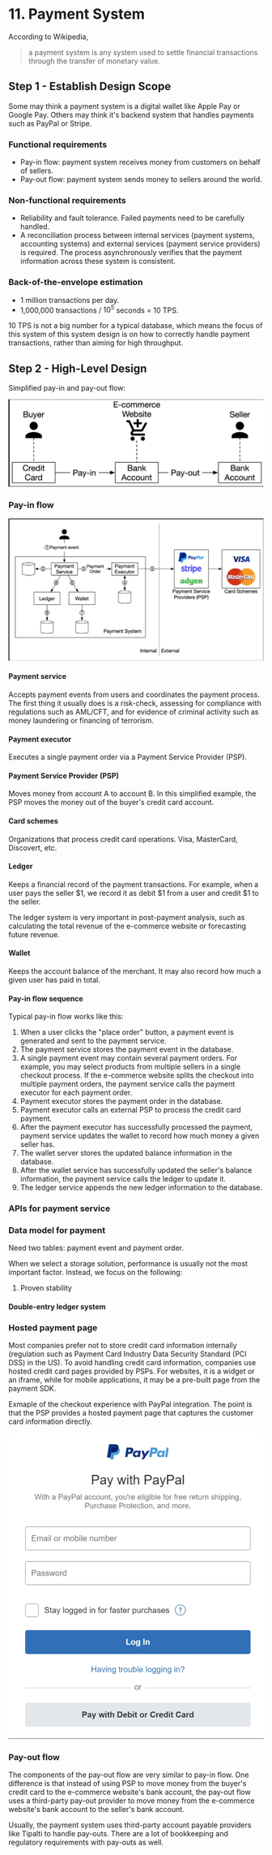 # 11. Payment System

According to Wikipedia,
> a payment system is any system used to settle financial transactions through the transfer of monetary value.

## Step 1 - Establish Design Scope

Some may think a payment system is a digital wallet like Apple Pay or Google Pay. Others may think it's backend system that handles payments such as PayPal or Stripe.

### Functional requirements

- Pay-in flow: payment system receives money from customers on behalf of sellers.
- Pay-out flow: payment system sends money to sellers around the world.

### Non-functional requirements

- Reliability and fault tolerance. Failed payments need to be carefully handled.
- A reconciliation process between internal services (payment systems, accounting systems) and external services (payment service providers) is required. The process asynchronously verifies that the payment information across these system is consistent.

### Back-of-the-envelope estimation

- 1 million transactions per day.
- 1,000,000 transactions / $10^5$ seconds = 10 TPS.

10 TPS is not a big number for a typical database, which means the focus of this system of this system design is on how to correctly handle payment transactions, rather than aiming for high throughput.

## Step 2 - High-Level Design

Simplified pay-in and pay-out flow:

![pay-in and pay-out](../../assets/system-design/interview2/pay-in-and-pay-out.png)

### Pay-in flow

![pay-in flow](../../assets/system-design/interview2/pay-in.png)

#### Payment service

Accepts payment events from users and coordinates the payment process. The first thing it usually does is a risk-check, assessing for compliance with regulations such as AML/CFT, and for evidence of criminal activity such as money laundering or financing of terrorism.

#### Payment executor

Executes a single payment order via a Payment Service Provider (PSP).

#### Payment Service Provider (PSP)

Moves money from account A to account B. In this simplified example, the PSP moves the money out of the buyer's credit card account.

#### Card schemes

Organizations that process credit card operations. Visa, MasterCard, Discovert, etc.

#### Ledger

Keeps a financial record of the payment transactions. For example, when a user pays the seller $1, we record it as debit $1 from a user and credit $1 to the seller.

The ledger system is very important in post-payment analysis, such as calculating the total revenue of the e-commerce website or forecasting future revenue.

#### Wallet

Keeps the account balance of the merchant. It may also record how much a given user has paid in total.

#### Pay-in flow sequence

Typical pay-in flow works like this:

1. When a user clicks the "place order" button, a payment event is generated and sent to the payment service.
2. The payment service stores the payment event in the database.
3. A single payment event may contain several payment orders. For example, you may select products from multiple sellers in a single checkout process. If the e-commerce website splits the checkout into multiple payment orders, the payment service calls the payment executor for each payment order.
4. Payment executor stores the payment order in the database.
5. Payment executor calls an external PSP to process the credit card payment.
6. After the payment executor has successfully processed the payment, payment service updates the wallet to record how much money a given seller has.
7. The wallet server stores the updated balance information in the database.
8. After the wallet service has successfully updated the seller's balance information, the payment service calls the ledger to update it.
9. The ledger service appends the new ledger information to the database.

### APIs for payment service

### Data model for payment

Need two tables: payment event and payment order.

When we select a storage solution, performance is usually not the most important factor. Instead, we focus on the following:

1. Proven stability

#### Double-entry ledger system

### Hosted payment page

Most companies prefer not to store credit card information internally (regulation such as Payment Card Industry Data Security Standard (PCI DSS) in the US). To avoid handling credit card information, companies use hosted credit card pages provided by PSPs. For websites, it is a widget or an iframe, while for mobile applications, it may be a pre-built page from the payment SDK.

Exmaple of the checkout experience with PayPal integration. The point is that the PSP provides a hosted payment page that captures the customer card information directly.

![hosted payment page](../../assets/system-design/interview2/hosted-payment-page.png)

### Pay-out flow

The components of the pay-out flow are very similar to pay-in flow. One difference is that instead of using PSP to move money from the buyer's credit card to the e-commerce website's bank account, the pay-out flow uses a third-party pay-out provider to move money from the e-commerce website's bank account to the seller's bank account.

Usually, the payment system uses third-party account payable providers like Tipalti to handle pay-outs. There are a lot of bookkeeping and regulatory requirements with pay-outs as well.
